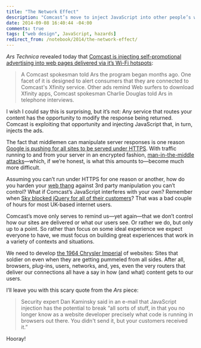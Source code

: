 ```yaml
---
title: "The Network Effect"
description: "Comcast’s move to inject JavaScript into other people’s web pages via their XFinity routers only serves to remind us—yet again—that we don’t control how our sites are delivered or what our users see."
date: 2014-09-08 16:40:44 -04:00
comments: true
tags: ["web design", JavaScript, hazards]
redirect_from: /notebook/2014/the-network-effect/
---
```


<cite>Ars Technica</cite> revealed today that [Comcast is injecting self-promotional advertising into web pages delivered via it’s Wi-Fi hotspots](http://arstechnica.com/tech-policy/2014/09/why-comcasts-javascript-ad-injections-threaten-security-net-neutrality/):

<blockquote cite="http://arstechnica.com/tech-policy/2014/09/why-comcasts-javascript-ad-injections-threaten-security-net-neutrality/">
  <p>A Comcast spokesman told Ars the program began months ago. One facet of it is designed to alert consumers that they are connected to Comcast's Xfinity service. Other ads remind Web surfers to download Xfinity apps, Comcast spokesman Charlie Douglas told Ars in telephone interviews.</p>
</blockquote>
  
I wish I could say this is surprising, but it’s not: Any service that routes your content has the opportunity to modify the response being returned. Comcast is exploiting that opportunity and injecting JavaScript that, in turn, injects the ads.

<!-- more -->

The fact that middlemen can manipulate server responses is one reason [Google is pushing for all sites to be served under HTTPS](https://www.youtube.com/watch?v=cBhZ6S0PFCY). With traffic running to and from your server in an encrypted fashion, [man-in-the-middle attacks](http://en.wikipedia.org/wiki/Man-in-the-middle_attack)—which, if we’re honest, is what this amounts to—become much more difficult.

Assuming you can’t run under HTTPS for one reason or another, how do you harden your [web thang](https://adactio.com/journal/6246) against 3rd party manipulation you can’t control? What if Comcast’s JavaScript interferes with your own? Remember when [Sky blocked jQuery for all of their customers](http://www.theguardian.com/technology/2014/jan/28/sky-broadband-blocks-jquery-web-critical-plugin)? That was a bad couple of hours for most UK-based internet users.

Comcast’s move only serves to remind us—yet again—that we don’t control how our sites are delivered or what our users see. Or rather we do, but only up to a point. So rather than focus on some ideal experience we expect everyone to have, we must focus on building great experiences that work in a variety of contexts and situations.

We need to develop [the 1964 Chrysler Imperial](http://en.wikipedia.org/wiki/Demolition_derby#Vehicles) of websites: Sites that soldier on even when they are getting pummeled from all sides. After all, browsers, plug-ins, users, networks, and, yes, even the very routers that deliver our connections all have a say in how (and what) content gets to our users.

I’ll leave you with this scary quote from the <cite>Ars</cite> piece:

<blockquote cite="http://arstechnica.com/tech-policy/2014/09/why-comcasts-javascript-ad-injections-threaten-security-net-neutrality/">
  <p>Security expert Dan Kaminsky said in an e-mail that JavaScript injection has the potential to break “all sorts of stuff, in that you no longer know as a website developer precisely what code is running in browsers out there. You didn't send it, but your customers received it.”</p>
</blockquote>
  
Hooray!
